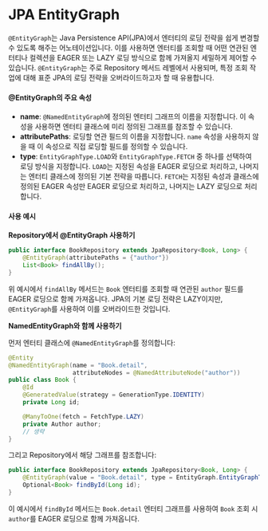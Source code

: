 # JPA EntityGraph

`@EntityGraph`는 Java Persistence API(JPA)에서 엔터티의 로딩 전략을 쉽게 변경할 수 있도록 해주는 어노테이션입니다. 이를 사용하면 엔터티를 조회할 때 어떤 연관된 엔터티나 컬렉션을 EAGER 또는 LAZY 로딩 방식으로 함께 가져올지 세밀하게 제어할 수 있습니다. `@EntityGraph`는 주로 Repository 메서드 레벨에서 사용되며, 특정 조회 작업에 대해 표준 JPA의 로딩 전략을 오버라이드하고자 할 때 유용합니다.

#### @EntityGraph의 주요 속성

* **name**: `@NamedEntityGraph`에 정의된 엔터티 그래프의 이름을 지정합니다. 이 속성을 사용하면 엔터티 클래스에 미리 정의된 그래프를 참조할 수 있습니다.
* **attributePaths**: 로딩할 연관 필드의 이름을 지정합니다. `name` 속성을 사용하지 않을 때 이 속성으로 직접 로딩할 필드를 정의할 수 있습니다.
* **type**: `EntityGraphType.LOAD`와 `EntityGraphType.FETCH` 중 하나를 선택하여 로딩 방식을 지정합니다. `LOAD`는 지정된 속성을 EAGER 로딩으로 처리하고, 나머지는 엔터티 클래스에 정의된 기본 전략을 따릅니다. `FETCH`는 지정된 속성과 클래스에 정의된 EAGER 속성만 EAGER 로딩으로 처리하고, 나머지는 LAZY 로딩으로 처리합니다.

#### 사용 예시

**Repository에서 @EntityGraph 사용하기**

```java
public interface BookRepository extends JpaRepository<Book, Long> {
    @EntityGraph(attributePaths = {"author"})
    List<Book> findAllBy();
}
```

위 예시에서 `findAllBy` 메서드는 `Book` 엔터티를 조회할 때 연관된 `author` 필드를 EAGER 로딩으로 함께 가져옵니다. JPA의 기본 로딩 전략은 LAZY이지만, `@EntityGraph`를 사용하여 이를 오버라이드한 것입니다.

**NamedEntityGraph와 함께 사용하기**

먼저 엔터티 클래스에 `@NamedEntityGraph`를 정의합니다:

```java
@Entity
@NamedEntityGraph(name = "Book.detail",
                  attributeNodes = @NamedAttributeNode("author"))
public class Book {
    @Id
    @GeneratedValue(strategy = GenerationType.IDENTITY)
    private Long id;

    @ManyToOne(fetch = FetchType.LAZY)
    private Author author;
    // 생략
}
```

그리고 Repository에서 해당 그래프를 참조합니다:

```java
public interface BookRepository extends JpaRepository<Book, Long> {
    @EntityGraph(value = "Book.detail", type = EntityGraph.EntityGraphType.LOAD)
    Optional<Book> findById(Long id);
}
```

이 예시에서 `findById` 메서드는 `Book.detail` 엔터티 그래프를 사용하여 `Book` 조회 시 `author`를 EAGER 로딩으로 함께 가져옵니다.
